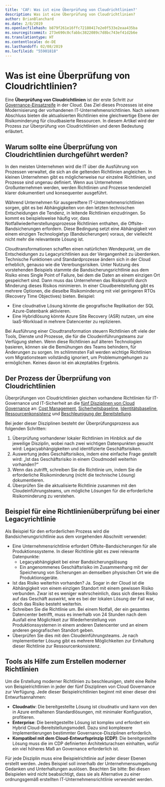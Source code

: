 ```yaml
---
title: 'CAF: Was ist eine Überprüfung von Cloudrichtlinien?'
description: Was ist eine Überprüfung von Cloudrichtlinien?
author: BrianBlanchard
ms.date: 2/8/2019
ms.openlocfilehash: b879f261e16ffc72180417e2e0f533e2eaa435ba
ms.sourcegitcommit: 273e690c0cfabbc3822089c7d8bc743ef41d2b6e
ms.translationtype: HT
ms.contentlocale: de-DE
ms.lasthandoff: 02/08/2019
ms.locfileid: "55901818"
---
```

<!-- markdownlint-disable MD026 -->

# <a name="what-is-a-cloud-policy-review"></a>Was ist eine Überprüfung von Cloudrichtlinien?

Eine **Überprüfung von Cloudrichtlinien** ist der erste Schritt zur [Governance-Einsatzreife](../overview.md) in der Cloud. Das Ziel dieses Prozesses ist eine Modernisierung der vorhandenen IT-Unternehmensrichtlinien. Nach seinem Abschluss bieten die aktualisierten Richtlinien eine gleichwertige Ebene der Risikominderung für cloudbasierte Ressourcen. In diesem Artikel wird der Prozess zur Überprüfung von Cloudrichtlinien und deren Bedeutung erläutert.

## <a name="why-perform-a-cloud-policy-review"></a>Warum sollte eine Überprüfung von Cloudrichtlinien durchgeführt werden?

In den meisten Unternehmen wird die IT über die Ausführung von Prozessen verwaltet, die sich an die geltenden Richtlinien angleichen. In kleinen Unternehmen gibt es möglicherweise nur einzelne Richtlinien, und Prozesse sind ungenau definiert. Wenn aus Unternehmen Großunternehmen werden, werden Richtlinien und Prozesse tendenziell klarer dokumentiert und konsequenter ausgeführt.

Während Unternehmen für ausgereiftere IT-Unternehmensrichtlinien sorgen, gibt es bei Abhängigkeiten von den letzten technischen Entscheidungen die Tendenz, in leitende Richtlinien einzudringen. So kommt es beispielsweise häufig vor, dass Notfallwiederherstellungsprozesse Richtlinien enthalten, die Offsite-Bandsicherungen erfordern. Diese Bedingung setzt eine Abhängigkeit von einem einzigen Technologietyp (Bandsicherungen) voraus, der vielleicht nicht mehr die relevanteste Lösung ist.

Cloudtransformationen schaffen einen natürlichen Wendepunkt, um die Entscheidungen zu Legacyrichtlinien aus der Vergangenheit zu überdenken. Technische Funktionen und Standardprozesse ändern sich in der Cloud erheblich, genauso wie die Vererbungsrisiken. Unter Nutzung des vorstehenden Beispiels stammte die Bandsicherungsrichtlinie aus dem Risiko eines Single Point of Failure, bei dem die Daten an einem einzigen Ort gespeichert sind. Dann muss das Unternehmen das Risikoprofil durch Minderung dieses Risikos minimieren. In einer Cloudbereitstellung gibt es mehrere Optionen, die dieselbe Risikominderung mit viel geringeren RTOs (Recovery Time Objectives) bieten. Beispiel:

- Eine cloudnative Lösung könnte die geografische Replikation der SQL Azure-Datenbank aktivieren.
- Eine Hybridlösung könnte Azure Site Recovery (ASR) nutzen, um eine IaaS-Workload in mehrere Datencenter zu replizieren.

Bei Ausführung einer Cloudtransformation steuern Richtlinien oft viele der Tools, Dienste und Prozesse, die für die Cloudeinführungsteams zur Verfügung stehen. Wenn diese Richtlinien auf älteren Technologien basieren, können sie die Bemühungen des Teams behindern, für Änderungen zu sorgen. Im schlimmsten Fall werden wichtige Richtlinien vom Migrationsteam vollständig ignoriert, um Problemumgehungen zu ermöglichen. Keines davon ist ein akzeptables Ergebnis.

## <a name="the-cloud-policy-review-process"></a>Der Prozess der Überprüfung von Cloudrichtlinien

Überprüfungen von Cloudrichtlinien gleichen vorhandene Richtlinien für IT-Governance und IT-Sicherheit an die [fünf Disziplinen von Cloud Governance](../overview.md) an: [Cost Management](../cost-management/overview.md), [Sicherheitsbaseline](../security-baseline/overview.md), [Identitätsbaseline](../identity-baseline/overview.md), [Ressourcenkonsistenz](../resource-consistency/overview.md) und [Beschleunigung der Bereitstellung](../deployment-acceleration/overview.md).

Bei jeder dieser Disziplinen besteht der Überprüfungsprozess aus folgenden Schritten:

1. Überprüfung vorhandener lokaler Richtlinien im Hinblick auf die jeweilige Disziplin, wobei nach zwei wichtigen Datenpunkten gesucht wird: Legacyabhängigkeiten und identifizierte Geschäftsrisiken.
2. Auswertung jedes Geschäftsrisikos, indem eine einfache Frage gestellt wird: „Ist das Geschäftsrisiko in einem Cloudmodell weiterhin vorhanden?“
3. Wenn das zutrifft, schreiben Sie die Richtlinie um, indem Sie die erforderliche Risikominderung (nicht die technische Lösung) dokumentieren.
4. Überprüfen Sie die aktualisierte Richtlinie zusammen mit den Cloudeinführungsteams, um mögliche Lösungen für die erforderliche Risikominderung zu verstehen.

## <a name="example-of-a-policy-review-for-a-legacy-policy"></a>Beispiel für eine Richtlinienüberprüfung bei einer Legacyrichtlinie

Als Beispiel für den erforderlichen Prozess wird die Bandsicherungsrichtlinie aus dem vorgehenden Abschnitt verwendet:

- Eine Unternehmensrichtlinie erfordert Offsite-Bandsicherungen für alle Produktionssysteme. In dieser Richtlinie gibt es zwei relevante Datenpunkte:
  - Legacyabhängigkeit bei einer Bandsicherungslösung
  - Ein angenommenes Geschäftsrisiko im Zusammenhang mit der Speicherung von Sicherungen an demselben physischen Ort wie die Produktionsgeräte.
- Ist das Risiko weiterhin vorhanden? Ja. Sogar in der Cloud ist die Abhängigkeit von einem einzigen Standort mit einem gewissen Risiko verbunden. Zwar ist es weniger wahrscheinlich, dass sich dieses Risiko auf das Geschäft auswirkt, wie es bei der lokalen Lösung der Fall war, doch das Risiko besteht weiterhin.
- Schreiben Sie die Richtlinie um. Bei einem Notfall, der ein gesamtes Datencenter betrifft, muss es innerhalb von 24 Stunden nach dem Ausfall eine Möglichkeit zur Wiederherstellung von Produktionssystemen in einem anderen Datencenter und an einem anderen geografischen Standort geben.
- Überprüfen Sie dies mit den Cloudeinführungsteams. Je nach implementierter Lösung gibt es mehrere Möglichkeiten zur Einhaltung dieser Richtlinie zur Ressourcenkonsistenz.

## <a name="tools-to-help-create-modern-policies"></a>Tools als Hilfe zum Erstellen moderner Richtlinien

Um die Erstellung moderner Richtlinien zu beschleunigen, steht eine Reihe von Beispielrichtlinien in jeder der fünf Disziplinen von Cloud Governance zur Verfügung. Jede dieser Beispielrichtlinien beginnt mit einer dieser drei Entwurfsannahmen:

- **Cloudnativ**: Die bereitgestellte Lösung ist cloudnativ und kann von den in Azure enthaltenen Standardlösungen, mit minimaler Konfiguration, profitieren.
- **Enterprise**: Die bereitgestellte Lösung ist komplex und erfordert ein Hybrid Cloud-Bereitstellungsmodell. Dazu sind komplexere Implementierungen bestimmter Governance-Disziplinen erforderlich.
- **Kompatibel mit dem Cloud-Entwurfsprinzip (CDP)**: Die bereitgestellte Lösung muss die im CDP definierten Architekturachsen einhalten, wofür ein viel höheres Maß an Governance erforderlich ist.  

Für jede Disziplin muss eine Beispielrichtlinie auf jeder dieser Ebenen erstellt werden. Jedes Beispiel soll innerhalb der Unternehmensumgebung Gedanken und Unterhaltungen auslösen. Beachten Sie bitte: Bei diesen Beispielen wird nicht beabsichtigt, dass sie als Alternative zu einer ordnungsgemäß erstellten IT-Unternehmensrichtlinie verwendet werden.
